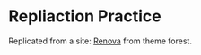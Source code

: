# Repliaction Practice
Replicated from a site: [Renova](https://preview.themeforest.net/item/renova-construction-industry-wordpress-theme/full_screen_preview/59277954#freatures) from theme forest.